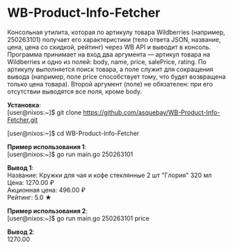 # WB-Product-Info-Fetcher
Консольная утилита, которая по артикулу товара Wildberries (например, 250263101) получает его характеристики (тело ответа JSON, название, цена, цена со скидкой, рейтинг) через WB API и выводит в консоль.
Программа принимает на вход два аргумента — артикул товара на Wildberries и одно из полей: body, name, price, salePrice, rating. По артикулу выполняется поиск товара, а поле служит для сокращения вывода (например, поле price способствует тому, что будет возвращена только цена товара). Второй аргумент (поле) не обязателен: при его отсутствии выводятся все поля, кроме body.

**Установка**:\
[user@nixos:~]$ git clone https://github.com/asquebay/WB-Product-Info-Fetcher.git

[user@nixos:~]$ cd WB-Product-Info-Fetcher

**Пример использования 1**:\
[user@nixos:~]$ go run main.go 250263101

**Вывод 1**:\
Название: Кружки для чая и кофе стеклянные 2 шт "Глория" 320 мл\
Цена: 1270.00 ₽\
Акционная цена: 496.00 ₽\
Рейтинг: 5.0 ★

**Пример использования 2**:\
[user@nixos:~]$ go run main.go 250263101 price

**Вывод 2**:\
1270.00
